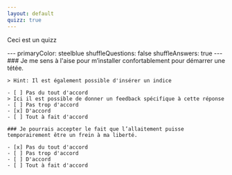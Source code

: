 ```yaml
---
layout: default
quizz: true
--- 
```

Ceci est un quizz
<div class="quizdown">
	---
	primaryColor: steelblue
	shuffleQuestions: false
	shuffleAnswers: true
	---
    ### Je me sens à l'aise pour m’installer confortablement pour démarrer une tétée.

	> Hint: Il est également possible d'insérer un indice
	
	- [ ] Pas du tout d'accord
	> Ici il est possible de donner un feedback spécifique à cette réponse
	- [ ] Pas trop d'accord
	- [x] D'accord
	- [ ] Tout à fait d'accord

	### Je pourrais accepter le fait que l’allaitement puisse temporairement être un frein à ma liberté.

	- [x] Pas du tout d'accord
	- [ ] Pas trop d'accord
	- [ ] D'accord
	- [ ] Tout à fait d'accord
</div>
